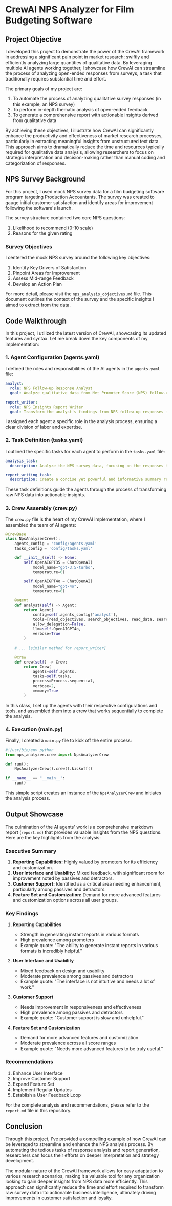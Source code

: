 # CrewAI NPS Analyzer for Film Budgeting Software

## Project Objective

I developed this project to demonstrate the power of the CrewAI framework in addressing a significant pain point in market research: swiftly and efficiently analyzing large quantities of qualitative data. By leveraging multiple AI agents working together, I showcase how CrewAI can streamline the process of analyzing open-ended responses from surveys, a task that traditionally requires substantial time and effort.

The primary goals of my project are:

1. To automate the process of analyzing qualitative survey responses (in this example, an NPS survey)
2. To perform in-depth thematic analysis of open-ended feedback
3. To generate a comprehensive report with actionable insights derived from qualitative data

By achieving these objectives, I illustrate how CrewAI can significantly enhance the productivity and effectiveness of market research processes, particularly in extracting meaningful insights from unstructured text data. This approach aims to dramatically reduce the time and resources typically required for qualitative data analysis, allowing researchers to focus on strategic interpretation and decision-making rather than manual coding and categorization of responses.

## NPS Survey Background

For this project, I used mock NPS survey data for a film budgeting software program targeting Production Accountants. The survey was created to gauge initial customer satisfaction and identify areas for improvement following the software's launch.

The survey structure contained two core NPS questions:
1. Likelihood to recommend (0-10 scale)
2. Reasons for the given rating

### Survey Objectives

I centered the mock NPS survey around the following key objectives:

1. Identify Key Drivers of Satisfaction
2. Pinpoint Areas for Improvement
3. Assess Mid-range Feedback
4. Develop an Action Plan

For more detail, please visit the `nps_analysis_objectives.md` file. This document outlines the context of the survey and the specific insights I aimed to extract from the data.

## Code Walkthrough

In this project, I utilized the latest version of CrewAI, showcasing its updated features and syntax. Let me break down the key components of my implementation:

### 1. Agent Configuration (agents.yaml)

I defined the roles and responsibilities of the AI agents in the `agents.yaml` file:

```yaml
analyst:
  role: NPS Follow-up Response Analyst
  goal: Analyze qualitative data from Net Promoter Score (NPS) follow-up questions...

report_writer:
  role: NPS Insights Report Writer
  goal: Transform the analyst's findings from NPS follow-up responses into a comprehensive, professional report...
```

I assigned each agent a specific role in the analysis process, ensuring a clear division of labor and expertise.

### 2. Task Definition (tasks.yaml)

I outlined the specific tasks for each agent to perform in the `tasks.yaml` file:

```yaml
analysis_task:
  description: Analyze the NPS survey data, focusing on the responses to the follow-up question...

report_writing_task:
  description: Create a concise yet powerful and informative summary report based on the insights generated by the NPS analyst...
```

These task definitions guide the agents through the process of transforming raw NPS data into actionable insights.

### 3. Crew Assembly (crew.py)

The `crew.py` file is the heart of my CrewAI implementation, where I assembled the team of AI agents:

```python
@CrewBase
class NpsAnalyzerCrew():
    agents_config = 'config/agents.yaml'
    tasks_config = 'config/tasks.yaml'

    def __init__(self) -> None:
        self.OpenAIGPT35 = ChatOpenAI(
            model_name="gpt-3.5-turbo", 
            temperature=0)
        
        self.OpenAIGPT4o = ChatOpenAI(
            model_name="gpt-4o", 
            temperature=0)

    @agent
    def analyst(self) -> Agent:
        return Agent(
            config=self.agents_config['analyst'],
            tools=[read_objectives, search_objectives, read_data, search_data],
            allow_delegation=False,
            llm=self.OpenAIGPT4o,
            verbose=True
        )
    
    # ... [similar method for report_writer]

    @crew
    def crew(self) -> Crew:
        return Crew(
            agents=self.agents,
            tasks=self.tasks,
            process=Process.sequential,
            verbose=2,
            memory=True
        )
```

In this class, I set up the agents with their respective configurations and tools, and assembled them into a crew that works sequentially to complete the analysis.

### 4. Execution (main.py)

Finally, I created a `main.py` file to kick off the entire process:

```python
#!/usr/bin/env python
from nps_analyzer.crew import NpsAnalyzerCrew

def run():
    NpsAnalyzerCrew().crew().kickoff()
    
if __name__ == "__main__":
    run()
```

This simple script creates an instance of the `NpsAnalyzerCrew` and initiates the analysis process.

## Output Showcase

The culmination of the AI agents' work is a comprehensive markdown report (`report.md`) that provides valuable insights from the NPS questions. Here are the key highlights from the analysis:

### Executive Summary

1. **Reporting Capabilities:** Highly valued by promoters for its efficiency and customization.
2. **User Interface and Usability:** Mixed feedback, with significant room for improvement noted by passives and detractors.
3. **Customer Support:** Identified as a critical area needing enhancement, particularly among passives and detractors.
4. **Feature Set and Customization:** Demand for more advanced features and customization options across all user groups.

### Key Findings

1. **Reporting Capabilities**
   - Strength in generating instant reports in various formats
   - High prevalence among promoters
   - Example quote: "The ability to generate instant reports in various formats is incredibly helpful."

2. **User Interface and Usability**
   - Mixed feedback on design and usability
   - Moderate prevalence among passives and detractors
   - Example quote: "The interface is not intuitive and needs a lot of work."

3. **Customer Support**
   - Needs improvement in responsiveness and effectiveness
   - High prevalence among passives and detractors
   - Example quote: "Customer support is slow and unhelpful."

4. **Feature Set and Customization**
   - Demand for more advanced features and customization
   - Moderate prevalence across all score ranges
   - Example quote: "Needs more advanced features to be truly useful."

### Recommendations

1. Enhance User Interface
2. Improve Customer Support
3. Expand Feature Set
4. Implement Regular Updates
5. Establish a User Feedback Loop

For the complete analysis and recommendations, please refer to the `report.md` file in this repository.

## Conclusion

Through this project, I've provided a compelling example of how CrewAI can be leveraged to streamline and enhance the NPS analysis process. By automating the tedious tasks of response analysis and report generation, researchers can focus their efforts on deeper interpretation and strategy development.

The modular nature of the CrewAI framework allows for easy adaptation to various research scenarios, making it a valuable tool for any organization looking to gain deeper insights from NPS data more efficiently. This approach can significantly reduce the time and effort required to transform raw survey data into actionable business intelligence, ultimately driving improvements in customer satisfaction and loyalty.
